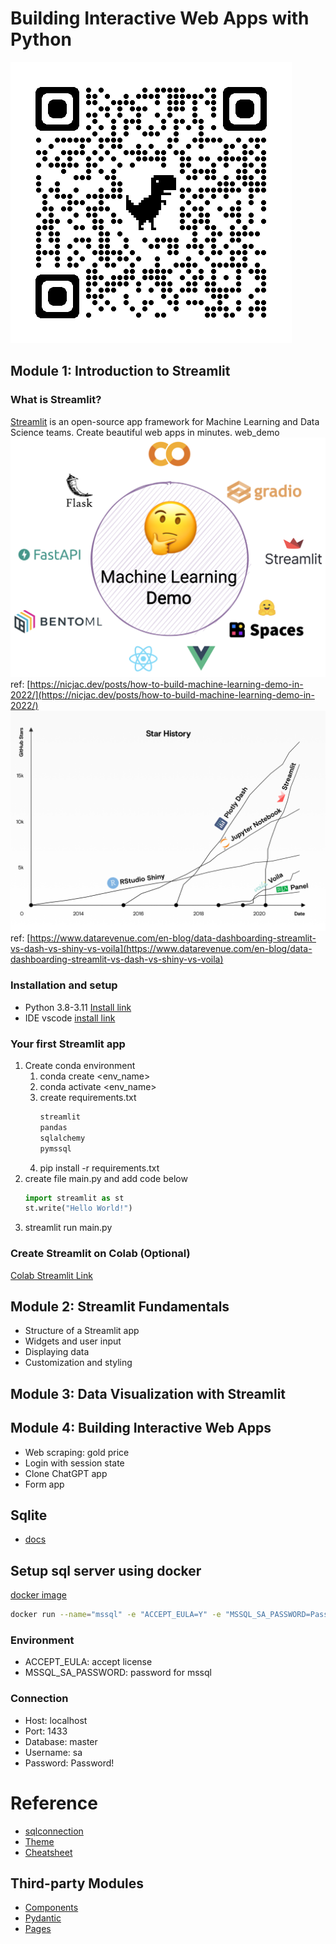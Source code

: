 # Building Interactive Web Apps with Python

![qrgit](/images/qrcode_streamlit_github.png)

## Module 1: Introduction to Streamlit

### What is Streamlit?

[Streamlit](<(https://streamlit.io/)>) is an open-source app framework for Machine Learning and Data Science teams. Create beautiful web apps in minutes.
web_demo
![web_demo](/images/web_demo.png)
ref: [https://nicjac.dev/posts/how-to-build-machine-learning-demo-in-2022/](https://nicjac.dev/posts/how-to-build-machine-learning-demo-in-2022/)
![streamlit_star](/images/streamlit_star.png)
ref: [https://www.datarevenue.com/en-blog/data-dashboarding-streamlit-vs-dash-vs-shiny-vs-voila](https://www.datarevenue.com/en-blog/data-dashboarding-streamlit-vs-dash-vs-shiny-vs-voila)

### Installation and setup

- Python 3.8-3.11 [Install link](https://docs.anaconda.com/free/anaconda/install/windows/)
- IDE vscode [install link](https://code.visualstudio.com/)

### Your first Streamlit app

1. Create conda environment
   1. conda create <env_name>
   2. conda activate <env_name>
   3. create requirements.txt
      ```requirements.txt
      streamlit
      pandas
      sqlalchemy
      pymssql
      ```
   4. pip install -r requirements.txt
2. create file main.py and add code below
   ```python
   import streamlit as st
   st.write("Hello World!")
   ```
3. streamlit run main.py

### Create Streamlit on Colab (Optional)

[Colab Streamlit Link](https://to.datahungry.dev/colab-streamlit)

## Module 2: Streamlit Fundamentals

- Structure of a Streamlit app
- Widgets and user input
- Displaying data
- Customization and styling

## Module 3: Data Visualization with Streamlit

## Module 4: Building Interactive Web Apps

- Web scraping: gold price
- Login with session state
- Clone ChatGPT app
- Form app

## Sqlite
- [docs](https://docs.sqlalchemy.org/en/20/dialects/sqlite.html)
## Setup sql server using docker

[docker image](https://hub.docker.com/_/microsoft-mssql-server)

```bash
docker run --name="mssql" -e "ACCEPT_EULA=Y" -e "MSSQL_SA_PASSWORD=Password!" -p 1433:1433 -d mcr.microsoft.com/mssql/server:2022-latest
```

### Environment

- ACCEPT_EULA: accept license
- MSSQL_SA_PASSWORD: password for mssql

### Connection

- Host: localhost
- Port: 1433
- Database: master
- Username: sa
- Password: Password!

# Reference

- [sqlconnection](https://docs.streamlit.io/library/api-reference/connections/st.connections.sqlconnection)
- [Theme](https://docs.streamlit.io/library/advanced-features/theming)
- [Cheatsheet](https://docs.streamlit.io/library/cheatsheet)

## Third-party Modules

- [Components](https://streamlit.io/components)
- [Pydantic](https://github.com/lukasmasuch/streamlit-pydantic)
- [Pages](https://github.com/blackary/st_pages)
